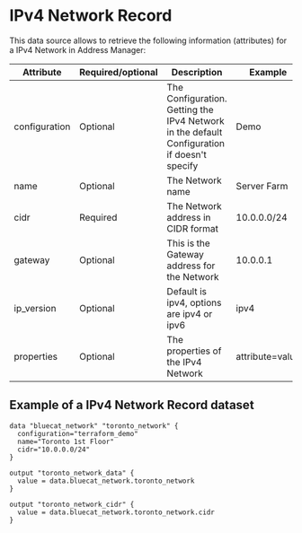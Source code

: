 # IPv4 Network Record
This data source allows to retrieve the following information
(attributes) for a IPv4 Network in Address Manager:

| Attribute | Required/optional | Description | Example |
| --- | --- | --- | --- |
| configuration | Optional | The Configuration. Getting the IPv4 Network in the default Configuration if doesn't specify | Demo |
| name | Optional |  The Network name | Server Farm |
| cidr | Required | The Network address in CIDR format | 10.0.0.0/24 |
| gateway | Optional |  This is the Gateway address for the Network | 10.0.0.1 |
| ip_version | Optional |  Default is ipv4, options are ipv4 or ipv6 | ipv4 |
| properties | Optional | The properties of the IPv4 Network | attribute=value |


## Example of a IPv4 Network Record dataset

    data "bluecat_network" "toronto_network" {
      configuration="terraform_demo"
      name="Toronto 1st Floor"
      cidr="10.0.0.0/24"
    }

    output "toronto_network_data" {
      value = data.bluecat_network.toronto_network
    }

    output "toronto_network_cidr" {
      value = data.bluecat_network.toronto_network.cidr
    }
